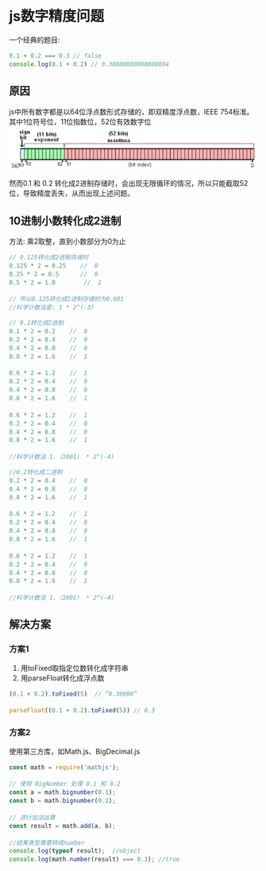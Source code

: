 # js数字精度问题

一个经典的题目:
```javascript
0.1 + 0.2 === 0.3 // false
console.log(0.1 + 0.2) // 0.30000000000000004
```
## 原因
js中所有数字都是以64位浮点数形式存储的，即双精度浮点数，IEEE 754标准。
其中1位符号位，11位指数位，52位有效数字位
![64位双精度存储](./asset/26.64位双精度存储.png)

然而0.1 和 0.2 转化成2进制存储时，会出现无限循环的情况，所以只能截取52位，导致精度丢失，从而出现上述问题。

## 10进制小数转化成2进制
方法: 乘2取整，直到小数部分为0为止
```javascript
// 0.125转化成2进制存储时
0.125 * 2 = 0.25    //  0
0.25 * 2 = 0.5      //  0
0.5 * 2 = 1.0        //  1

// 所以0.125转化成2进制存储时为0.001
//科学计数法是: 1 * 2^(-3)

```
```javascript
// 0.1转化成2进制
0.1 * 2 = 0.2    //  0
0.2 * 2 = 0.4    //  0
0.4 * 2 = 0.8    //  0
0.8 * 2 = 1.6    //  1

0.6 * 2 = 1.2    //  1
0.2 * 2 = 0.4    //  0
0.4 * 2 = 0.8    //  0
0.8 * 2 = 1.6    //  1

0.6 * 2 = 1.2    //  1
0.2 * 2 = 0.4    //  0
0.4 * 2 = 0.8    //  0
0.8 * 2 = 1.6    //  1

//科学计数法 1.（1001） * 2^(-4)
```

```javascript
//0.2转化成二进制
0.2 * 2 = 0.4    //  0
0.4 * 2 = 0.8    //  0
0.8 * 2 = 1.6    //  1

0.6 * 2 = 1.2    //  1
0.2 * 2 = 0.4    //  0
0.4 * 2 = 0.8    //  0
0.8 * 2 = 1.6    //  1

0.6 * 2 = 1.2    //  1
0.2 * 2 = 0.4    //  0
0.4 * 2 = 0.8    //  0
0.8 * 2 = 1.6    //  1

//科学计数法 1.（1001） * 2^(-4)
```

## 解决方案
### 方案1
1. 用toFixed取指定位数转化成字符串
2. 用parseFloat转化成浮点数
```javascript
(0.1 + 0.2).toFixed(5)  // “0.30000”

parseFloat((0.1 + 0.2).toFixed(5)) // 0.3
```

### 方案2
使用第三方库，如Math.js、BigDecimal.js
```javascript
const math = require('mathjs');

// 使用 BigNumber 处理 0.1 和 0.2
const a = math.bignumber(0.1);
const b = math.bignumber(0.2);

// 进行加法运算
const result = math.add(a, b);

//结果类型需要转成number
console.log(typeof result);  //object
console.log(math.number(result) === 0.3); //true

```